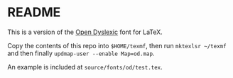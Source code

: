 README
======

This is a version of the [Open Dyslexic](https://github.com/antijingoist/open-dyslexic/) font for LaTeX.

Copy the contents of this repo into `$HOME/texmf`, then run `mktexlsr ~/texmf` and then finally `updmap-user --enable Map=od.map`.

An example is included at `source/fonts/od/test.tex`.
